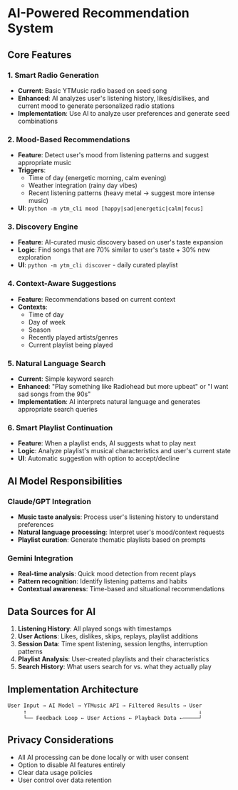 # AI-Powered Recommendation System

## Core Features

### 1. Smart Radio Generation
- **Current**: Basic YTMusic radio based on seed song
- **Enhanced**: AI analyzes user's listening history, likes/dislikes, and current mood to generate personalized radio stations
- **Implementation**: Use AI to analyze user preferences and generate seed combinations

### 2. Mood-Based Recommendations
- **Feature**: Detect user's mood from listening patterns and suggest appropriate music
- **Triggers**:
  - Time of day (energetic morning, calm evening)
  - Weather integration (rainy day vibes)
  - Recent listening patterns (heavy metal → suggest more intense music)
- **UI**: `python -m ytm_cli mood [happy|sad|energetic|calm|focus]`

### 3. Discovery Engine
- **Feature**: AI-curated music discovery based on user's taste expansion
- **Logic**: Find songs that are 70% similar to user's taste + 30% new exploration
- **UI**: `python -m ytm_cli discover` - daily curated playlist

### 4. Context-Aware Suggestions
- **Feature**: Recommendations based on current context
- **Contexts**:
  - Time of day
  - Day of week
  - Season
  - Recently played artists/genres
  - Current playlist being played

### 5. Natural Language Search
- **Current**: Simple keyword search
- **Enhanced**: "Play something like Radiohead but more upbeat" or "I want sad songs from the 90s"
- **Implementation**: AI interprets natural language and generates appropriate search queries

### 6. Smart Playlist Continuation
- **Feature**: When a playlist ends, AI suggests what to play next
- **Logic**: Analyze playlist's musical characteristics and user's current state
- **UI**: Automatic suggestion with option to accept/decline

## AI Model Responsibilities

### Claude/GPT Integration
- **Music taste analysis**: Process user's listening history to understand preferences
- **Natural language processing**: Interpret user's mood/context requests
- **Playlist curation**: Generate thematic playlists based on prompts

### Gemini Integration
- **Real-time analysis**: Quick mood detection from recent plays
- **Pattern recognition**: Identify listening patterns and habits
- **Contextual awareness**: Time-based and situational recommendations

## Data Sources for AI

1. **Listening History**: All played songs with timestamps
2. **User Actions**: Likes, dislikes, skips, replays, playlist additions
3. **Session Data**: Time spent listening, session lengths, interruption patterns
4. **Playlist Analysis**: User-created playlists and their characteristics
5. **Search History**: What users search for vs. what they actually play

## Implementation Architecture

```
User Input → AI Model → YTMusic API → Filtered Results → User
     ↑                                                      ↓
     └── Feedback Loop ← User Actions ← Playback Data ←─────┘
```

## Privacy Considerations

- All AI processing can be done locally or with user consent
- Option to disable AI features entirely
- Clear data usage policies
- User control over data retention